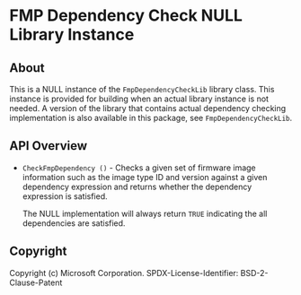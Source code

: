 # FMP Dependency Check NULL Library Instance

## About

This is a NULL instance of the `FmpDependencyCheckLib` library class. This instance is provided for building when an
actual library instance is not needed. A version of the library that contains actual dependency checking
implementation is also available in this package, see `FmpDependencyCheckLib`.

## API Overview

* `CheckFmpDependency ()` - Checks a given set of firmware image information such as the image type ID and version
  against a given dependency expression and returns whether the dependency expression is satisfied.

  The NULL implementation will always return `TRUE` indicating the all dependencies are satisfied.

## Copyright

Copyright (c) Microsoft Corporation.
SPDX-License-Identifier: BSD-2-Clause-Patent
